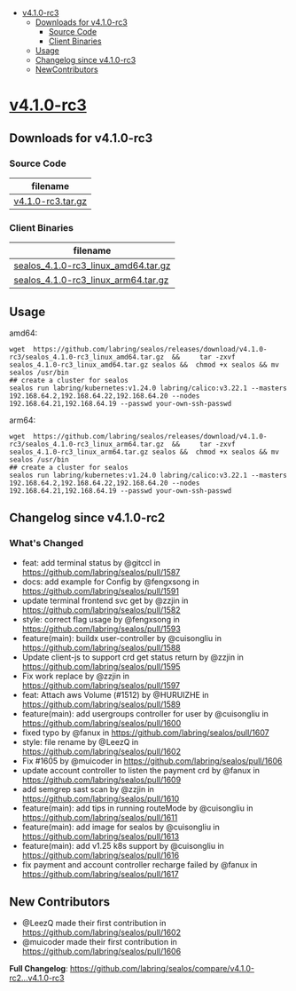 - [v4.1.0-rc3](#v410-rc3httpsgithubcomlabringsealosreleasestagv410-rc3)
  - [Downloads for v4.1.0-rc3](#downloads-for-v410-rc3)
    - [Source Code](#source-code)
    - [Client Binaries](#client-binaries)
  - [Usage](#usage)
  - [Changelog since v4.1.0-rc3](#changelog-since-v410-rc2)
  - [NewContributors](#new-contributors)


# [v4.1.0-rc3](https://github.com/labring/sealos/releases/tag/v4.1.0-rc3)

## Downloads for v4.1.0-rc3


### Source Code

filename |
-------- |
[v4.1.0-rc3.tar.gz](https://github.com/labring/sealos/archive/refs/tags/v4.1.0-rc3.tar.gz) |

### Client Binaries

filename |
-------- |
[sealos_4.1.0-rc3_linux_amd64.tar.gz](https://github.com/labring/sealos/releases/download/v4.1.0-rc3/sealos_4.1.0-rc3_linux_amd64.tar.gz) |
[sealos_4.1.0-rc3_linux_arm64.tar.gz](https://github.com/labring/sealos/releases/download/v4.1.0-rc3/sealos_4.1.0-rc3_linux_arm64.tar.gz) |

## Usage

amd64:

```shell
wget  https://github.com/labring/sealos/releases/download/v4.1.0-rc3/sealos_4.1.0-rc3_linux_amd64.tar.gz  &&     tar -zxvf sealos_4.1.0-rc3_linux_amd64.tar.gz sealos &&  chmod +x sealos && mv sealos /usr/bin
## create a cluster for sealos
sealos run labring/kubernetes:v1.24.0 labring/calico:v3.22.1 --masters 192.168.64.2,192.168.64.22,192.168.64.20 --nodes 192.168.64.21,192.168.64.19 --passwd your-own-ssh-passwd
```

arm64:

```shell
wget  https://github.com/labring/sealos/releases/download/v4.1.0-rc3/sealos_4.1.0-rc3_linux_arm64.tar.gz  &&     tar -zxvf sealos_4.1.0-rc3_linux_arm64.tar.gz sealos &&  chmod +x sealos && mv sealos /usr/bin
## create a cluster for sealos
sealos run labring/kubernetes:v1.24.0 labring/calico:v3.22.1 --masters 192.168.64.2,192.168.64.22,192.168.64.20 --nodes 192.168.64.21,192.168.64.19 --passwd your-own-ssh-passwd
```


## Changelog since v4.1.0-rc2

### What's Changed

* feat: add terminal status by @gitccl in https://github.com/labring/sealos/pull/1587
* docs: add example for Config by @fengxsong in https://github.com/labring/sealos/pull/1591
* update terminal frontend svc get by @zzjin in https://github.com/labring/sealos/pull/1582
* style: correct flag usage by @fengxsong in https://github.com/labring/sealos/pull/1593
* feature(main): buildx user-controller by @cuisongliu in https://github.com/labring/sealos/pull/1588
* Update client-js to support crd get status return by @zzjin in https://github.com/labring/sealos/pull/1595
* Fix work replace by @zzjin in https://github.com/labring/sealos/pull/1597
* feat: Attach aws Volume (#1512) by @HURUIZHE in https://github.com/labring/sealos/pull/1589
* feature(main): add usergroups controller for user by @cuisongliu in https://github.com/labring/sealos/pull/1600
* fixed typo by @fanux in https://github.com/labring/sealos/pull/1607
* style: file rename by @LeezQ in https://github.com/labring/sealos/pull/1602
* Fix #1605 by @muicoder in https://github.com/labring/sealos/pull/1606
* update account controller to listen the payment crd by @fanux in https://github.com/labring/sealos/pull/1609
* add semgrep sast scan by @zzjin in https://github.com/labring/sealos/pull/1610
* feature(main): add tips in running routeMode by @cuisongliu in https://github.com/labring/sealos/pull/1611
* feature(main): add image for sealos by @cuisongliu in https://github.com/labring/sealos/pull/1613
* feature(main): add v1.25 k8s support by @cuisongliu in https://github.com/labring/sealos/pull/1616
* fix payment and account controller recharge failed by @fanux in https://github.com/labring/sealos/pull/1617

## New Contributors

* @LeezQ made their first contribution in https://github.com/labring/sealos/pull/1602
* @muicoder made their first contribution in https://github.com/labring/sealos/pull/1606

**Full Changelog**: https://github.com/labring/sealos/compare/v4.1.0-rc2...v4.1.0-rc3
